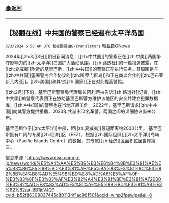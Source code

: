 ###  [:house:返回](README.md)
---


## 【秘翻在线】中共国的警察已经遍布太平洋岛国
`3/3/2024 6:58 AM UTC 秘密翻譯組G-Translators` [轉載自GNews](https://gnews.org/articles/2360416)

2024年[[zh:3月3日]]朝日新闻消息：[[zh:中共国]]的警察正在[[zh:中美]]两国争夺影响力的[[zh:太平洋]]岛国扩大活动范围。[[zh:路透社]]的一篇报道披露，在[[zh:夏威夷]]附近的基里巴斯，[[zh:中共国]]的警察正在执行任务。其周围是与[[zh:中共国]]签署警务合作协议的[[zh:所罗门群岛]]和正在商谈合作的[[zh:巴布亚新几内亚]]。[[zh:美国]]和其它[[zh:国家]]正在对此提高警惕。

[[zh:2月]]下旬，基里巴斯警察局代理局长阿利蒂拉告诉[[zh:路透社]]记者，[[zh:中共国]]的警察代表团正在协助基里巴斯警方维护该地区的安全并建立犯罪数据库，[[zh:中共国]]的警察也在当地开展工作。2022年，基里巴斯请求[[zh:中共国]]向其警方提供援助，2023年共派出12名军警。两国之间的详细协议尚未公布。

基里巴斯位于[[zh:太平洋]]中部，距[[zh:夏威夷]]最短距离约2000公里。 基里巴斯拥有广阔的专属[[zh:经济]]区（EEZ），根据[[zh:国际组织]][[zh:太平洋]]岛屿中心（Pacific Islands Centre）的数据，其专属[[zh:经济]]区面积位居世界第三。

信息来源：https://www.msn.com/ja-jp/news/world/%E5%A4%AA%E5%B9%B3%E6%B4%8B%E3%81%AE%E5%B3%B6%E5%9B%BD%E3%81%AB%E5%BA%83%E3%81%8C%E3%82%8B%E4%B8%AD%E5%9B%BD%E8%AD%A6%E5%AF%9F-%E3%83%8F%E3%83%AF%E3%82%A4%E3%81%BE%E3%81%A72000%E3%82%AD%E3%83%AD%E3%81%AE%E5%9B%BD%E3%81%AB%E3%82%82/ar-BB1jcVJQ?cvid=b52f86309837445c801134f1ac961501&ocid=winp2fpswipe&ei=8
